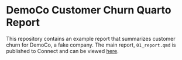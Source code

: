 # DemoCo Customer Churn Quarto Report

This repository contains an example report that summarizes customer churn for DemoCo, a fake company. The main report, `01_report.qmd` is published to Connect and can be viewed [here](https://connect.posit.it/demoCo/).
